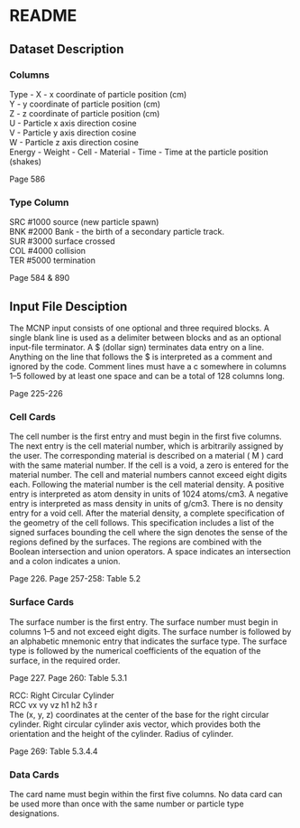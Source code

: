 # README  
## Dataset Description  

### Columns  
Type -
X - x coordinate of particle position (cm)  
Y - y coordinate of particle position (cm)  
Z - z coordinate of particle position (cm)  
U - Particle x axis direction cosine   
V - Particle y axis direction cosine  
W - Particle z axis direction cosine  
Energy - 
Weight - 
Cell - 
Material - 
Time - Time at the particle position (shakes)  

Page 586  

### Type Column
SRC #1000 source (new particle spawn)  
BNK #2000 Bank - the birth of a secondary particle track.  
SUR #3000 surface crossed  
COL #4000 collision  
TER #5000 termination  

Page 584 & 890  

## Input File Desciption 

The MCNP input consists of one optional and three required blocks. A single blank line is used as a delimiter between blocks and as an optional input-file terminator. A $ (dollar sign) terminates data entry on a line. Anything on the line that follows the $ is interpreted as a comment and ignored by the code. Comment lines must have a c somewhere in columns 1–5 followed by at least one space and can be a total of 128 columns long.  

Page 225-226  

### Cell Cards
The cell number is the first entry and must begin in the first five columns. The next entry is the cell material number, which is arbitrarily assigned by the user. The corresponding material is described on a material ( M ) card with the same material number. If the cell is a void, a zero is entered for the material number. The cell and material numbers cannot exceed eight digits each. Following the material number is the cell material density. A positive entry is interpreted as atom density in units of 1024 atoms/cm3. A negative entry is interpreted as mass density in units of g/cm3. There is no density entry for a void cell. After the material density, a complete specification of the geometry of the cell follows. This specification includes a list of the signed surfaces bounding the cell where the sign denotes the sense of the regions defined by the surfaces. The regions are combined with the Boolean intersection and union operators. A space indicates an intersection and a colon indicates a union.   

Page 226. Page 257-258: Table 5.2  

### Surface Cards
The surface number is the first entry. The surface number must begin in columns 1–5 and not exceed eight digits. The surface number is followed by an alphabetic mnemonic entry that indicates the surface type. The surface type is followed by the numerical coefficients of the equation of the surface, in the required order.  

Page 227. Page 260: Table 5.3.1  

RCC: Right Circular Cylinder  
RCC vx vy vz h1 h2 h3 r  
The (x, y, z) coordinates at the center of the base for the right circular cylinder. Right circular cylinder axis vector, which provides both the orientation and the height of the cylinder. Radius of cylinder.  

Page 269: Table 5.3.4.4  

### Data Cards
The card name must begin within the first five columns. No data card can be used more than once with the same number or particle type designations.  